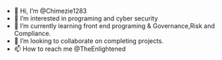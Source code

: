 - 👋 Hi, I’m @Chimezie1283
- 👀 I’m interested in programing and cyber security 
- 🌱 I’m currently learning front end programing & Governance,Risk and Compliance.
- 💞️ I’m looking to collaborate on completing projects.
- 📫 How to reach me @TheEnlightened
<!---
Chimezie1283/Chimezie1283 is a ✨ special ✨ repository because its `README.md` (this file) appears on your GitHub profile.
You can click the Preview link to take a look at your changes.
--->
